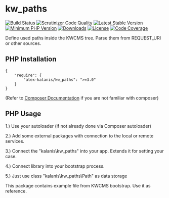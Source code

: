 # kw_paths

[![Build Status](https://app.travis-ci.com/alex-kalanis/kw_paths.svg?branch=master)](https://app.travis-ci.com/github/alex-kalanis/kw_paths)
[![Scrutinizer Code Quality](https://scrutinizer-ci.com/g/alex-kalanis/kw_paths/badges/quality-score.png?b=master)](https://scrutinizer-ci.com/g/alex-kalanis/kw_paths/?branch=master)
[![Latest Stable Version](https://poser.pugx.org/alex-kalanis/kw_paths/v/stable.svg?v=1)](https://packagist.org/packages/alex-kalanis/kw_paths)
[![Minimum PHP Version](https://img.shields.io/badge/php-%3E%3D%207.3-8892BF.svg)](https://php.net/)
[![Downloads](https://img.shields.io/packagist/dt/alex-kalanis/kw_paths.svg?v1)](https://packagist.org/packages/alex-kalanis/kw_paths)
[![License](https://poser.pugx.org/alex-kalanis/kw_paths/license.svg?v=1)](https://packagist.org/packages/alex-kalanis/kw_paths)
[![Code Coverage](https://scrutinizer-ci.com/g/alex-kalanis/kw_paths/badges/coverage.png?b=master&v=1)](https://scrutinizer-ci.com/g/alex-kalanis/kw_paths/?branch=master)

Define used paths inside the KWCMS tree. Parse them from REQUEST_URI or other sources.

## PHP Installation

```
{
    "require": {
        "alex-kalanis/kw_paths": ">=3.0"
    }
}
```

(Refer to [Composer Documentation](https://github.com/composer/composer/blob/master/doc/00-intro.md#introduction) if you are not
familiar with composer)


## PHP Usage

1.) Use your autoloader (if not already done via Composer autoloader)

2.) Add some external packages with connection to the local or remote services.

3.) Connect the "kalanis\kw_paths" into your app. Extends it for setting your case.

4.) Connect library into your bootstrap process.

5.) Just use class "kalanis\kw_paths\Path" as data storage

This package contains example file from KWCMS bootstrap. Use it as reference.
